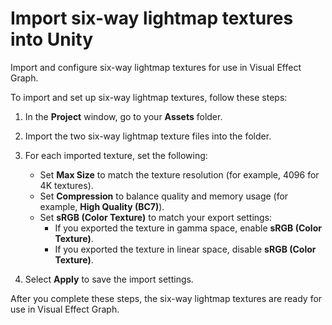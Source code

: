 # Import six-way lightmap textures into Unity

Import and configure six-way lightmap textures for use in Visual Effect Graph.

To import and set up six-way lightmap textures, follow these steps:

1. In the **Project** window, go to your **Assets** folder.

1. Import the two six-way lightmap texture files into the folder.

1. For each imported texture, set the following:
    - Set **Max Size** to match the texture resolution (for example, 4096 for 4K textures).
    - Set **Compression** to balance quality and memory usage (for example, **High Quality (BC7)**).
    - Set **sRGB (Color Texture)** to match your export settings:
        - If you exported the texture in gamma space, enable **sRGB (Color Texture)**.
        - If you exported the texture in linear space, disable **sRGB (Color Texture)**.

1. Select **Apply** to save the import settings.

After you complete these steps, the six-way lightmap textures are ready for use in Visual Effect Graph.
